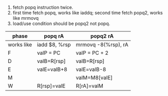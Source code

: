 1. fetch popq instruction twice.
2. first time fetch popq, works like iaddq; second
   time fetch popq2, works like mrmovq
3. load/use condition should be popq2 not popq.

|phase|popq rA|popq2 rA|
|-|-|-|
|works like|iadd $8, %rsp|mrmovq -8(%rsp), rA|
|F|valP = PC|valP = PC + 2|
|D|valB=R[rsp]|valB=R[rsp]|
|E|valE=valB+8|valE=valB-8|
|M||valM=M8[valE]|
|W|R[rsp]=valE|R[rA]=valM|